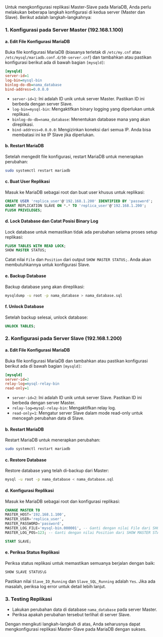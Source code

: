 Untuk mengkonfigurasi replikasi Master-Slave pada MariaDB, Anda perlu melakukan beberapa langkah konfigurasi di kedua server (Master dan Slave). Berikut adalah langkah-langkahnya:

### 1. Konfigurasi pada Server Master (192.168.1.100)

#### a. Edit File Konfigurasi MariaDB
Buka file konfigurasi MariaDB (biasanya terletak di `/etc/my.cnf` atau `/etc/mysql/mariadb.conf.d/50-server.cnf`) dan tambahkan atau pastikan konfigurasi berikut ada di bawah bagian `[mysqld]`:

```ini
[mysqld]
server-id=1
log-bin=mysql-bin
binlog-do-db=nama_database
bind-address=0.0.0.0
```

- `server-id=1`: Ini adalah ID unik untuk server Master. Pastikan ID ini berbeda dengan server Slave.
- `log-bin=mysql-bin`: Mengaktifkan binary logging yang diperlukan untuk replikasi.
- `binlog-do-db=nama_database`: Menentukan database mana yang akan direplikasi.
- `bind-address=0.0.0.0`: Mengizinkan koneksi dari semua IP. Anda bisa membatasi ini ke IP Slave jika diperlukan.

#### b. Restart MariaDB
Setelah mengedit file konfigurasi, restart MariaDB untuk menerapkan perubahan:

```bash
sudo systemctl restart mariadb
```

#### c. Buat User Replikasi
Masuk ke MariaDB sebagai root dan buat user khusus untuk replikasi:

```sql
CREATE USER 'replica_user'@'192.168.1.200' IDENTIFIED BY 'password';
GRANT REPLICATION SLAVE ON *.* TO 'replica_user'@'192.168.1.200';
FLUSH PRIVILEGES;
```

#### d. Lock Database dan Catat Posisi Binary Log
Lock database untuk memastikan tidak ada perubahan selama proses setup replikasi:

```sql
FLUSH TABLES WITH READ LOCK;
SHOW MASTER STATUS;
```

Catat nilai `File` dan `Position` dari output `SHOW MASTER STATUS;`. Anda akan membutuhkannya untuk konfigurasi Slave.

#### e. Backup Database
Backup database yang akan direplikasi:

```bash
mysqldump -u root -p nama_database > nama_database.sql
```

#### f. Unlock Database
Setelah backup selesai, unlock database:

```sql
UNLOCK TABLES;
```

### 2. Konfigurasi pada Server Slave (192.168.1.200)

#### a. Edit File Konfigurasi MariaDB
Buka file konfigurasi MariaDB dan tambahkan atau pastikan konfigurasi berikut ada di bawah bagian `[mysqld]`:

```ini
[mysqld]
server-id=2
relay-log=mysql-relay-bin
read-only=1
```

- `server-id=2`: Ini adalah ID unik untuk server Slave. Pastikan ID ini berbeda dengan server Master.
- `relay-log=mysql-relay-bin`: Mengaktifkan relay log.
- `read-only=1`: Mengatur server Slave dalam mode read-only untuk mencegah perubahan data di Slave.

#### b. Restart MariaDB
Restart MariaDB untuk menerapkan perubahan:

```bash
sudo systemctl restart mariadb
```

#### c. Restore Database
Restore database yang telah di-backup dari Master:

```bash
mysql -u root -p nama_database < nama_database.sql
```

#### d. Konfigurasi Replikasi
Masuk ke MariaDB sebagai root dan konfigurasi replikasi:

```sql
CHANGE MASTER TO
MASTER_HOST='192.168.1.100',
MASTER_USER='replica_user',
MASTER_PASSWORD='password',
MASTER_LOG_FILE='mysql-bin.000001', -- Ganti dengan nilai File dari SHOW MASTER STATUS di Master
MASTER_LOG_POS=123; -- Ganti dengan nilai Position dari SHOW MASTER STATUS di Master

START SLAVE;
```

#### e. Periksa Status Replikasi
Periksa status replikasi untuk memastikan semuanya berjalan dengan baik:

```sql
SHOW SLAVE STATUS\G
```

Pastikan nilai `Slave_IO_Running` dan `Slave_SQL_Running` adalah `Yes`. Jika ada masalah, periksa log error untuk detail lebih lanjut.

### 3. Testing Replikasi
- Lakukan perubahan data di database `nama_database` pada server Master.
- Periksa apakah perubahan tersebut terlihat di server Slave.

Dengan mengikuti langkah-langkah di atas, Anda seharusnya dapat mengkonfigurasi replikasi Master-Slave pada MariaDB dengan sukses.
